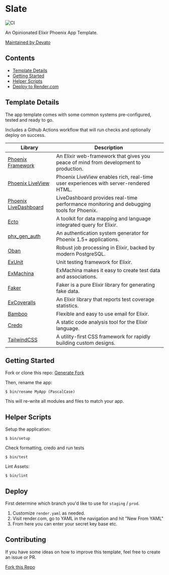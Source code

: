 # Slate

![CI](https://github.com/devato/slate/workflows/CI/badge.svg)

An Opinionated Elixir Phoenix App Template.

[Maintained by Devato](https://devato.com)


## Contents

<!-- START doctoc generated TOC please keep comment here to allow auto update -->
<!-- DON'T EDIT THIS SECTION, INSTEAD RE-RUN doctoc TO UPDATE -->


- [Template Details](#template-details)
- [Getting Started](#getting-started)
- [Helper Scripts](#helper-scripts)
- [Deploy to Render.com](#deploy-to-rendercom)

<!-- END doctoc generated TOC please keep comment here to allow auto update -->

## Template Details

The app template comes with some common systems pre-configured, tested and ready to go.

Includes a Github Actions workflow that will run checks and optionally deploy on success.

| Library                                                                             | Description                                                                              |
| ----------------------------------------------------------------------------------- | ---------------------------------------------------------------------------------------- |
| [Phoenix Framework](https://www.phoenixframework.org/)                              | An Elixir web-framework that gives you peace of mind from development to production.     |
| [Phoenix LiveView](https://github.com/phoenixframework/phoenix_live_view)           | Phoenix LiveView enables rich, real-time user experiences with server-rendered HTML.     |
| [Phoenix LiveDashboard](https://github.com/phoenixframework/phoenix_live_dashboard) | LiveDashboard provides real-time performance monitoring and debugging tools for Phoenix. |
| [Ecto](https://github.com/elixir-ecto/ecto)                                         | A toolkit for data mapping and language integrated query for Elixir.                     |
| [phx_gen_auth](https://github.com/aaronrenner/phx_gen_auth)                         | An authentication system generator for Phoenix 1.5+ applications.                        |
| [Oban](https://github.com/sorentwo/oban)                                            | Robust job processing in Elixir, backed by modern PostgreSQL.                            |
| [ExUnit](https://hexdocs.pm/ex_unit/ExUnit.html)                                    | Unit testing framework for Elixir.                                                       |
| [ExMachina](https://github.com/thoughtbot/ex_machina)                               | ExMachina makes it easy to create test data and associations.                            |
| [Faker](https://github.com/elixirs/faker)                                           | Faker is a pure Elixir library for generating fake data.                                 |
| [ExCoveralls](https://github.com/parroty/excoveralls)                               | An Elixir library that reports test coverage statistics.                                 |
| [Bamboo](https://github.com/thoughtbot/bamboo)                                      | Flexible and easy to use email for Elixir.                                               |
| [Credo](https://github.com/rrrene/credo)                                            | A static code analysis tool for the Elixir language.                                     |
| [TailwindCSS](https://tailwindcss.com/)                                             | A utility-first CSS framework for rapidly building custom designs.                       |

## Getting Started

Fork or clone this repo:  [Generate Fork](https://github.com/devato/slate/generate)

Then, rename the app:

```
$ bin/rename MyApp (PascalCase)
```

This will re-write all modules and files to match your app.

## Helper Scripts

Setup the application:

```
$ bin/setup
```

Check formatting, credo and run tests

```
$ bin/test
```

Lint Assets:

```
$ bin/lint
```

## Deploy

First determine which branch you'd like to use for `staging` / `prod`.

1. Customize `render.yaml` as needed.
2. Visit render.com, go to YAML in the navigation and hit "New From YAML"
3. From here you can enter your secret key base etc.

## Contributing

If you have some ideas on how to improve this template, feel free to create an issue or PR.

[Fork this Repo](https://github.com/devato/slate/generate)

